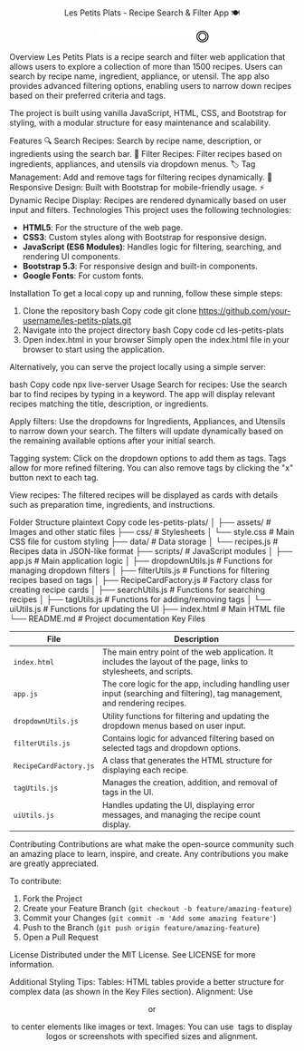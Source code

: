 <p align="center">Les Petits Plats - Recipe Search & Filter App 🍽️</p>
<p align="center"> <img src="assets/images/logo/Logo-les-petits-plats.png" alt="Les Petits Plats Logo" width="200"/> </p>
Overview
Les Petits Plats is a recipe search and filter web application that allows users to explore a collection of more than 1500 recipes. Users can search by recipe name, ingredient, appliance, or utensil. The app also provides advanced filtering options, enabling users to narrow down recipes based on their preferred criteria and tags.

The project is built using vanilla JavaScript, HTML, CSS, and Bootstrap for styling, with a modular structure for easy maintenance and scalability.

Features
🔍 Search Recipes: Search by recipe name, description, or ingredients using the search bar.
📝 Filter Recipes: Filter recipes based on ingredients, appliances, and utensils via dropdown menus.
🏷️ Tag Management: Add and remove tags for filtering recipes dynamically.
📱 Responsive Design: Built with Bootstrap for mobile-friendly usage.
⚡ Dynamic Recipe Display: Recipes are rendered dynamically based on user input and filters.
Technologies
This project uses the following technologies:

<ul> <li><b>HTML5</b>: For the structure of the web page.</li> <li><b>CSS3</b>: Custom styles along with Bootstrap for responsive design.</li> <li><b>JavaScript (ES6 Modules)</b>: Handles logic for filtering, searching, and rendering UI components.</li> <li><b>Bootstrap 5.3</b>: For responsive design and built-in components.</li> <li><b>Google Fonts</b>: For custom fonts.</li> </ul>
Installation
To get a local copy up and running, follow these simple steps:

1. Clone the repository
bash
Copy code
git clone https://github.com/your-username/les-petits-plats.git
2. Navigate into the project directory
bash
Copy code
cd les-petits-plats
3. Open index.html in your browser
Simply open the index.html file in your browser to start using the application.

Alternatively, you can serve the project locally using a simple server:

bash
Copy code
npx live-server
Usage
Search for recipes: Use the search bar to find recipes by typing in a keyword. The app will display relevant recipes matching the title, description, or ingredients.

Apply filters: Use the dropdowns for Ingredients, Appliances, and Utensils to narrow down your search. The filters will update dynamically based on the remaining available options after your initial search.

Tagging system: Click on the dropdown options to add them as tags. Tags allow for more refined filtering. You can also remove tags by clicking the "x" button next to each tag.

View recipes: The filtered recipes will be displayed as cards with details such as preparation time, ingredients, and instructions.

Folder Structure
plaintext
Copy code
les-petits-plats/
│
├── assets/               # Images and other static files
├── css/                  # Stylesheets
│   └── style.css         # Main CSS file for custom styling
├── data/                 # Data storage
│   └── recipes.js        # Recipes data in JSON-like format
├── scripts/              # JavaScript modules
│   ├── app.js            # Main application logic
│   ├── dropdownUtils.js  # Functions for managing dropdown filters
│   ├── filterUtils.js    # Functions for filtering recipes based on tags
│   ├── RecipeCardFactory.js # Factory class for creating recipe cards
│   ├── searchUtils.js    # Functions for searching recipes
│   ├── tagUtils.js       # Functions for adding/removing tags
│   └── uiUtils.js        # Functions for updating the UI
├── index.html            # Main HTML file
└── README.md             # Project documentation
Key Files
<table> <thead> <tr> <th>File</th> <th>Description</th> </tr> </thead> <tbody> <tr> <td><code>index.html</code></td> <td>The main entry point of the web application. It includes the layout of the page, links to stylesheets, and scripts.</td> </tr> <tr> <td><code>app.js</code></td> <td>The core logic for the app, including handling user input (searching and filtering), tag management, and rendering recipes.</td> </tr> <tr> <td><code>dropdownUtils.js</code></td> <td>Utility functions for filtering and updating the dropdown menus based on user input.</td> </tr> <tr> <td><code>filterUtils.js</code></td> <td>Contains logic for advanced filtering based on selected tags and dropdown options.</td> </tr> <tr> <td><code>RecipeCardFactory.js</code></td> <td>A class that generates the HTML structure for displaying each recipe.</td> </tr> <tr> <td><code>tagUtils.js</code></td> <td>Manages the creation, addition, and removal of tags in the UI.</td> </tr> <tr> <td><code>uiUtils.js</code></td> <td>Handles updating the UI, displaying error messages, and managing the recipe count display.</td> </tr> </tbody> </table>
Contributing
Contributions are what make the open-source community such an amazing place to learn, inspire, and create. Any contributions you make are greatly appreciated.

To contribute:

<ol> <li>Fork the Project</li> <li>Create your Feature Branch (<code>git checkout -b feature/amazing-feature</code>)</li> <li>Commit your Changes (<code>git commit -m 'Add some amazing feature'</code>)</li> <li>Push to the Branch (<code>git push origin feature/amazing-feature</code>)</li> <li>Open a Pull Request</li> </ol>
License
Distributed under the MIT License. See LICENSE for more information.

Additional Styling Tips:
Tables: HTML tables provide a better structure for complex data (as shown in the Key Files section).
Alignment: Use <p align="center"> or <div align="center"> to center elements like images or text.
Images: You can use <img> tags to display logos or screenshots with specified sizes and alignment.
